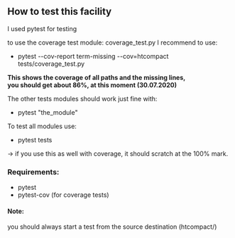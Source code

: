 ## How to test this facility




I used pytest for testing

to use the coverage test module: coverage_test.py 
I recommend to use:
- pytest --cov-report term-missing --cov=htcompact  tests/coverage_test.py

**This shows the coverage of all paths and the missing lines, \
you should get about 86%, at this moment (30.07.2020)**

The other tests modules should work just fine with:

- pytest "the_module"

To test all modules use:
- pytest tests

-> if you use this as well with coverage, it should scratch at the 100% mark.

### Requirements:
- pytest
- pytest-cov (for coverage tests)

#### Note:
you should always start a test from the source destination (htcompact/)
